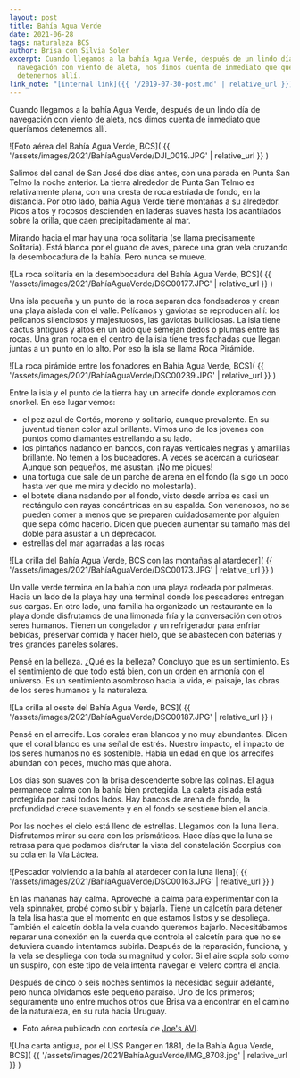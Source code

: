 ```yaml
---
layout: post
title: Bahía Agua Verde
date: 2021-06-28
tags: naturaleza BCS
author: Brisa con Silvia Soler
excerpt: Cuando llegamos a la bahía Agua Verde, después de un lindo día de
  navegación con viento de aleta, nos dimos cuenta de inmediato que queríamos
  detenernos allí.
link_note: "[internal link]({{ '/2019-07-30-post.md' | relative_url }})"
---
```


Cuando llegamos a la bahía Agua Verde, después de un lindo día de navegación
con viento de aleta, nos dimos cuenta de inmediato que queríamos detenernos
allí.

![Foto aérea del Bahía Agua Verde, BCS](
  {{ '/assets/images/2021/BahíaAguaVerde/DJI_0019.JPG' | relative_url }}
)

Salimos del canal de San José dos días antes, con una parada en Punta San Telmo
la noche anterior. La tierra alrededor de Punta San Telmo es relativamente
plana, con una cresta de roca estriada de fondo, en la distancia. Por otro
lado, bahía Agua Verde tiene montañas a su alrededor. Picos altos y rocosos
descienden en laderas suaves hasta los acantilados sobre la orilla, que caen
precipitadamente al mar.

Mirando hacia el mar hay una roca solitaria (se llama precisamente Solitaria).
Está blanca por el guano de aves, parece una gran vela cruzando la
desembocadura de la bahía. Pero nunca se mueve.

![La roca solitaria en la desembocadura del Bahía Agua Verde, BCS](
  {{ '/assets/images/2021/BahíaAguaVerde/DSC00177.JPG' | relative_url }}
)

Una isla pequeña y un punto de la roca separan dos fondeaderos y crean una
playa aislada con el valle. Pelícanos y gaviotas se reproducen allí: los
pelícanos silenciosos y majestuosos, las gaviotas bulliciosas. La isla tiene
cactus antiguos y altos en un lado que semejan dedos o plumas entre las rocas.
Una gran roca en el centro de la isla tiene tres fachadas que llegan juntas a
un punto en lo alto. Por eso la isla se llama Roca Pirámide.


![La roca pirámide entre los fonadores en Bahía Agua Verde, BCS](
  {{ '/assets/images/2021/BahíaAguaVerde/DSC00239.JPG' | relative_url }}
)

Entre la isla y el punto de la tierra hay un arrecife donde exploramos con
snorkel. En ese lugar vemos:
- el pez azul de Cortés, moreno y solitario, aunque prevalente. En su juventud
  tienen color azul brillante. Vimos uno de los jovenes con puntos como
  diamantes estrellando a su lado.
- los pintaños nadando en bancos, con rayas verticales negras y amarillas
  brillante. No temen a los buceadores. A veces se acercan a curiosear. Aunque
  son pequeños, me asustan. ¡No me piques!
- una tortuga que sale de un parche de arena en el fondo (la sigo un poco hasta
  ver que me mira y decido no molestarla).
- el botete diana nadando por el fondo, visto desde arriba es casi un
  rectángulo con rayas concéntricas en su espalda. Son venenosos, no se pueden
  comer a menos que se preparen cuidadosamente por alguien que sepa cómo
  hacerlo. Dicen que pueden aumentar su tamaño más del doble para asustar a un
  depredador.
- estrellas del mar agarradas a las rocas

![La orilla del Bahía Agua Verde, BCS con las montañas al atardecer](
  {{ '/assets/images/2021/BahíaAguaVerde/DSC00173.JPG' | relative_url }}
)

Un valle verde termina en la bahía con una playa rodeada por palmeras. Hacia un
lado de la playa hay una terminal donde los pescadores entregan sus cargas. En
otro lado, una familia ha organizado un restaurante en la playa donde
disfrutamos de una limonada fría y la conversación con otros seres humanos.
Tienen un congelador y un refrigerador para enfriar bebidas, preservar comida y
hacer hielo, que se abastecen con baterías y tres grandes paneles solares.

Pensé en la belleza. ¿Qué es la belleza? Concluyo que es un sentimiento. Es el
sentimiento de que todo está bien, con un orden en armonía con el universo. Es
un sentimiento asombroso hacia la vida, el paisaje, las obras de los seres
humanos y la naturaleza.

![La orilla al oeste del Bahía Agua Verde, BCS](
  {{ '/assets/images/2021/BahíaAguaVerde/DSC00187.JPG' | relative_url }}
)

Pensé en el arrecife. Los corales eran blancos y no muy abundantes. Dicen que
el coral blanco es una señal de estrés. Nuestro impacto, el impacto de los
seres humanos no es sostenible. Había un edad en que los arrecifes abundan con
peces, mucho más que ahora.

Los días son suaves con la brisa descendente sobre las colinas. El agua
permanece calma con la bahía bien protegida. La caleta aislada está protegida
por casi todos lados. Hay bancos de arena de fondo, la profundidad crece
suavemente y en el fondo se sostiene bien el ancla.

Por las noches el cielo está lleno de estrellas. Llegamos con la luna llena.
Disfrutamos mirar su cara con los prismáticos. Hace días que la luna se retrasa
para que podamos disfrutar la vista del constelación Scorpius con su cola en la
Vía Láctea.

![Pescador volviendo a la bahía al atardecer con la luna llena](
  {{ '/assets/images/2021/BahíaAguaVerde/DSC00163.JPG' | relative_url }}
)

En las mañanas hay calma. Aproveché la calma para experimentar con la vela
spinnaker, probé como subir y bajarla. Tiene un calcetín para detener la tela
lisa hasta que el momento en que estamos listos y se despliega. También el
calcetín dobla la vela cuando queremos bajarlo. Necesitábamos reparar una
conexión en la cuerda que controla el calcetín para que no se detuviera cuando
intentamos subirla. Después de la reparación, funciona, y la vela se despliega
con toda su magnitud y color. Si el aire sopla solo como un suspiro, con este
tipo de vela intenta navegar el velero contra el ancla.

Después de cinco o seis noches sentimos la necesidad seguir adelante, pero
nunca olvidamos este pequeño paraíso. Uno de los primeros; seguramente uno
entre muchos otros que Brisa va a encontrar en el camino de la naturaleza, en
su ruta hacia Uruguay.

- Foto aérea publicado con cortesía de [Joe's AVI][joe].

![Una carta antigua, por el USS Ranger en 1881, de la  Bahía Agua Verde, BCS](
  {{ '/assets/images/2021/BahíaAguaVerde/IMG_8708.jpg' | relative_url }}
)

[joe]: https://joesavi.com "Joe's AVI photo and video"

